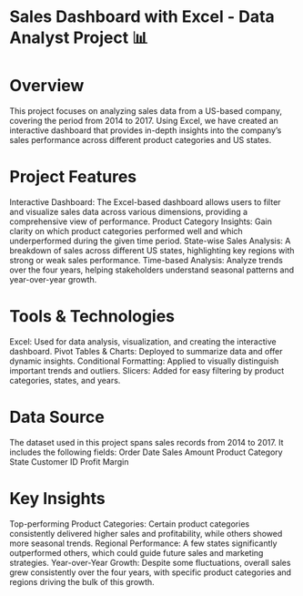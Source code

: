# Sales Dashboard with Excel - Data Analyst Project 📊
# Overview
This project focuses on analyzing sales data from a US-based company, covering the period from 2014 to 2017. Using Excel, we have created an interactive dashboard that provides in-depth insights into the company’s sales performance across different product categories and US states.

# Project Features
Interactive Dashboard: The Excel-based dashboard allows users to filter and visualize sales data across various dimensions, providing a comprehensive view of performance.
Product Category Insights: Gain clarity on which product categories performed well and which underperformed during the given time period.
State-wise Sales Analysis: A breakdown of sales across different US states, highlighting key regions with strong or weak sales performance.
Time-based Analysis: Analyze trends over the four years, helping stakeholders understand seasonal patterns and year-over-year growth.

# Tools & Technologies
Excel: Used for data analysis, visualization, and creating the interactive dashboard.
Pivot Tables & Charts: Deployed to summarize data and offer dynamic insights.
Conditional Formatting: Applied to visually distinguish important trends and outliers.
Slicers: Added for easy filtering by product categories, states, and years.

# Data Source
The dataset used in this project spans sales records from 2014 to 2017. It includes the following fields:
Order Date
Sales Amount
Product Category
State
Customer ID
Profit Margin

# Key Insights
Top-performing Product Categories: Certain product categories consistently delivered higher sales and profitability, while others showed more seasonal trends.
Regional Performance: A few states significantly outperformed others, which could guide future sales and marketing strategies.
Year-over-Year Growth: Despite some fluctuations, overall sales grew consistently over the four years, with specific product categories and regions driving the bulk of this growth.
